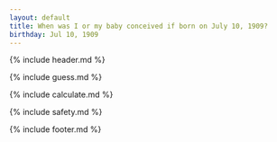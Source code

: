 ```yaml
---
layout: default
title: When was I or my baby conceived if born on July 10, 1909?
birthday: Jul 10, 1909
---
```


{% include header.md %}

{% include guess.md %}

{% include calculate.md %}

{% include safety.md %}

{% include footer.md %}



